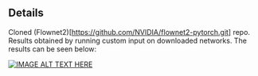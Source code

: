 ## Details

Cloned (Flownet2)[https://github.com/NVIDIA/flownet2-pytorch.git] repo. Results obtained by running custom input on downloaded networks. The results can be seen below:

[![IMAGE ALT TEXT HERE](https://img.youtube.com/vi/1QNzbAFbE2w/0.jpg)](https://www.youtube.com/watch?v=1QNzbAFbE2w)

